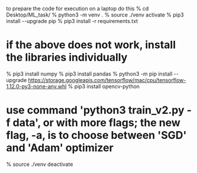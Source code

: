 to prepare the code for execution on a laptop do this
% cd Desktop/ML_task/
% python3 -m venv  .
% source ./venv activate
% pip3 install --upgrade pip
% pip3 install -r requirements.txt
# if the above does not work, install the libraries individually
% pip3 install numpy
% pip3 install pandas 
% python3 -m pip install --upgrade https://storage.googleapis.com/tensorflow/mac/cpu/tensorflow-1.12.0-py3-none-any.whl
% pip3 install opencv-python
# use command 'python3 train_v2.py -f data', or with more flags; the new flag, -a, is to choose between 'SGD' and 'Adam' optimizer
% source ./venv deactivate

